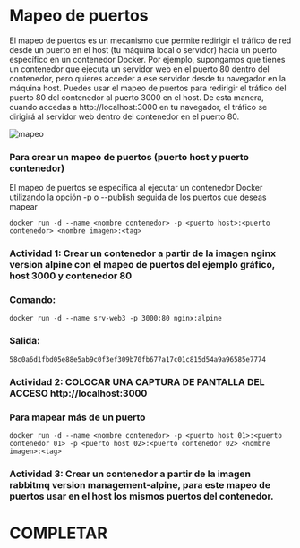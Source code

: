 # Mapeo de puertos
El mapeo de puertos es un mecanismo que permite redirigir el tráfico de red desde un puerto en el host (tu máquina local o servidor) hacia un puerto específico en un contenedor Docker.
Por ejemplo, supongamos que tienes un contenedor que ejecuta un servidor web en el puerto 80 dentro del contenedor, pero quieres acceder a ese servidor desde tu navegador en la máquina host. Puedes usar el mapeo de puertos para redirigir el tráfico del puerto 80 del contenedor al puerto 3000 en el host. De esta manera, cuando accedas a http://localhost:3000 en tu navegador, el tráfico se dirigirá al servidor web dentro del contenedor en el puerto 80.

![mapeo](img/mapeoPuertos.PNG)

### Para crear un mapeo de puertos (puerto host y puerto contenedor)
El mapeo de puertos se especifica al ejecutar un contenedor Docker utilizando la opción -p o --publish seguida de los puertos que deseas mapear
```
docker run -d --name <nombre contenedor> -p <puerto host>:<puerto contenedor> <nombre imagen>:<tag>

```
### Actividad 1: Crear un contenedor a partir de la imagen nginx version alpine con el mapeo de puertos del ejemplo gráfico, host 3000 y contenedor 80

### Comando:

```
docker run -d --name srv-web3 -p 3000:80 nginx:alpine
```

### Salida:

```
58c0a6d1fbd05e88e5ab9c0f3ef309b70fb677a17c01c815d54a9a96585e7774
```

### Actividad 2: COLOCAR UNA CAPTURA DE PANTALLA  DEL ACCESO http://localhost:3000



### Para mapear más de un puerto

```
docker run -d --name <nombre contenedor> -p <puerto host 01>:<puerto contenedor 01> -p <puerto host 02>:<puerto contenedor 02> <nombre imagen>:<tag>
```

### Actividad 3: Crear un contenedor a partir de la imagen rabbitmq version management-alpine, para este mapeo de puertos usar en el host los mismos puertos del contenedor.
# COMPLETAR

